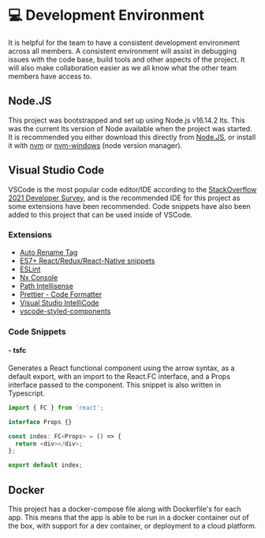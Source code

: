 # 💻 Development Environment

It is helpful for the team to have a consistent development environment across all members. A consistent environment will assist in debugging issues with the code base, build tools and other aspects of the project. It will also make collaboration easier as we all know what the other team members have access to.

## Node.JS

This project was bootstrapped and set up using Node.js v16.14.2 lts. This was the current lts version of Node available when the project was started. It is recommended you either download this directly from [Node.JS](https://nodejs.org/en/), or install it with [nvm](https://github.com/nvm-sh/nvm) or [nvm-windows](https://github.com/coreybutler/nvm-windows) (node version manager).

## Visual Studio Code

VSCode is the most popular code editor/IDE according to the [StackOverflow 2021 Developer Survey](https://insights.stackoverflow.com/survey/2021#integrated-development-environment), and is the recommended IDE for this project as some extensions have been recommended. Code snippets have also been added to this project that can be used inside of VSCode.

### Extensions

- [Auto Rename Tag](https://marketplace.visualstudio.com/items?itemName=formulahendry.auto-rename-tag)
- [ES7+ React/Redux/React-Native snippets](https://marketplace.visualstudio.com/items?itemName=dsznajder.es7-react-js-snippets)
- [ESLint](https://marketplace.visualstudio.com/items?itemName=dbaeumer.vscode-eslint)
- [Nx Console](https://marketplace.visualstudio.com/items?itemName=nrwl.angular-console)
- [Path Intellisense](https://marketplace.visualstudio.com/items?itemName=christian-kohler.path-intellisense)
- [Prettier - Code Formatter](https://marketplace.visualstudio.com/items?itemName=esbenp.prettier-vscode)
- [Visual Studio IntelliCode](https://marketplace.visualstudio.com/items?itemName=VisualStudioExptTeam.vscodeintellicode)
- [vscode-styled-components](https://marketplace.visualstudio.com/items?itemName=styled-components.vscode-styled-components)

### Code Snippets

#### - tsfc

Generates a React functional component using the arrow syntax, as a default export, with an import to the React.FC interface, and a Props interface passed to the component. This snippet is also written in Typescript.

```ts
import { FC } from 'react';

interface Props {}

const index: FC<Props> = () => {
  return <div></div>;
};

export default index;
```

## Docker

This project has a docker-compose file along with Dockerfile's for each app. This means that the app is able to be run in a docker container out of the box, with support for a dev container, or deployment to a cloud platform.
